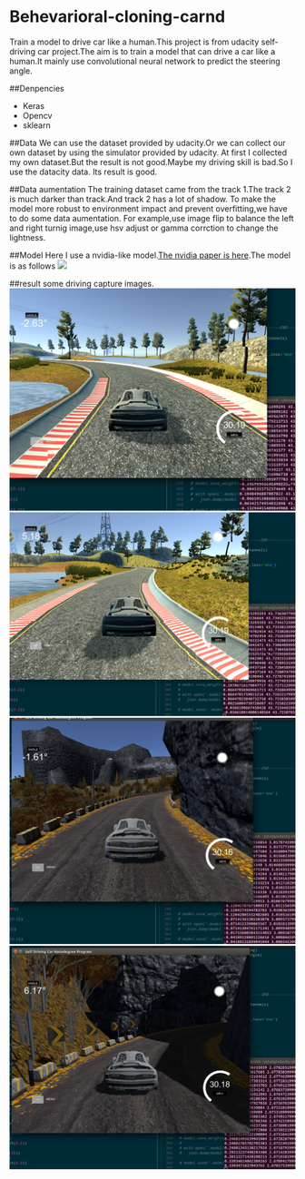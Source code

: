 # Behevarioral-cloning-carnd
Train a model to drive car like a human.This project is from udacity self-driving car project.The aim is to train a model
that can drive a car like a human.It mainly use convolutional neural network to predict the steering angle.

##Denpencies
- Keras
- Opencv
- sklearn

##Data
We can use the dataset provided by udacity.Or we can collect our own dataset by using the simulator provided by udacity.
At first I collected my own dataset.But the result is not good.Maybe my driving skill is bad.So I use the datacity data.
Its result is good.

##Data aumentation
 The training dataset came from the track 1.The track 2 is much darker than track.And track 2 has a lot of shadow.
 To make the model more robust to environment impact and prevent overfitting,we have to do some data aumentation.
 For example,use image flip to balance the left and right turnig image,use hsv adjust or gamma corrction to change the lightness.


##Model
Here I use a nvidia-like model.[The nvidia paper is here](https://arxiv.org/abs/1604.07316).The model is as follows
![](https://devblogs.nvidia.com/parallelforall/wp-content/uploads/2016/08/cnn-architecture-624x890.png)

##result
some driving capture images.
![](https://github.com/nicholas-tien/Behevarioral-cloning-carnd/blob/master/image/track12.png?raw=true)     ![](https://github.com/nicholas-tien/Behevarioral-cloning-carnd/blob/master/image/track11.png?raw=true)
![](https://github.com/nicholas-tien/Behevarioral-cloning-carnd/blob/master/image/track21.png?raw=true)     ![](https://github.com/nicholas-tien/Behevarioral-cloning-carnd/blob/master/image/track22.png?raw=true)


